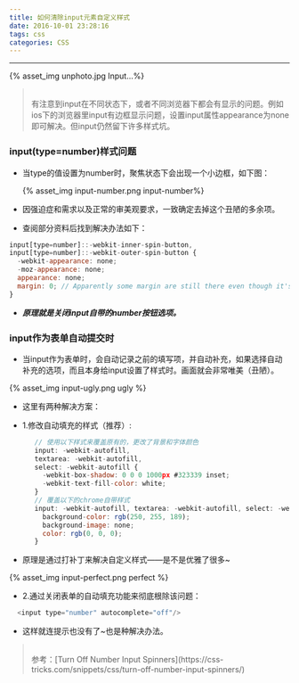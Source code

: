 ```yaml
---
title: 如何清除input元素自定义样式
date: 2016-10-01 23:28:16
tags: css
categories: CSS
---
```


<hr>

{% asset_img unphoto.jpg Input...%}

<blockquote><br/>有注意到input在不同状态下，或者不同浏览器下都会有显示的问题。例如ios下的浏览器里input有边框显示问题，设置input属性appearance为none即可解决。但input仍然留下许多样式坑。

</blockquote>

<!--more-->

### input(type=number)样式问题

* 当type的值设置为number时，聚焦状态下会出现一个小边框，如下图：

  {% asset_img input-number.png input-number%}

* 因强迫症和需求以及正常的审美观要求，一致确定去掉这个丑陋的多余项。

* 查阅部分资料后找到解决办法如下：

```javascript
input[type=number]::-webkit-inner-spin-button,
input[type=number]::-webkit-outer-spin-button {
  -webkit-appearance: none;
  -moz-appearance: none;
  appearance: none;
  margin: 0; // Apparently some margin are still there even though it's hidden -清除margin。
}
```



*  ***原理就是关闭input自带的number按钮选项。***

### input作为表单自动提交时

*  当input作为表单时，会自动记录之前的填写项，并自动补充，如果选择自动补充的选项，而且本身给input设置了样式时。画面就会非常唯美（丑陋）。

{% asset_img input-ugly.png ugly %}

*  这里有两种解决方案：

*  1.修改自动填充的样式（推荐）:

   ```javascript
      // 使用以下样式来覆盖原有的，更改了背景和字体颜色
      input: -webkit-autofill,
      textarea: -webkit-autofill,
      select: -webkit-autofill {
        -webkit-box-shadow: 0 0 0 1000px #323339 inset;
        -webkit-text-fill-color: white;
      }
      // 覆盖以下的chrome自带样式
      input: -webkit-autofill, textarea: -webkit-autofill, select: -webkit-autofill {
        background-color: rgb(250, 255, 189);
        background-image: none;
        color: rgb(0, 0, 0);
      }
   ```

*  原理是通过打补丁来解决自定义样式——是不是优雅了很多~

{% asset_img input-perfect.png perfect %}

*  2.通过关闭表单的自动填充功能来彻底根除该问题：

```javascript
  <input type="number" autocomplete="off"/>
```

*  这样就连提示也没有了~也是种解决办法。

<blockquote><br/>参考：[Turn Off Number Input Spinners](https://css-tricks.com/snippets/css/turn-off-number-input-spinners/)

</blockquote>